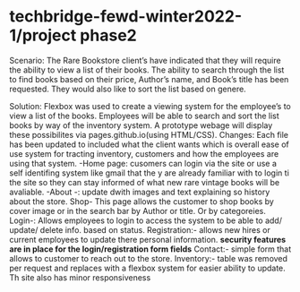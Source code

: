 ﻿# techbridge-fewd-winter2022-1/project phase2
Scenario: 
The Rare Bookstore client’s have indicated that they will require the ability to view a list of their books. The ability to search through the list to find books based on their price, Author’s name, and Book’s title has been requested. They would also like to sort the list based on genere.
 
Solution:
Flexbox was used to create a viewing system for the employee’s to view a list of the books. 
Employees will be able to search and sort the list books by way of the inventory system.
A prototype webage will display these possibilites via pages.github.io(using HTML/CSS). 
Changes: 
Each file has been updated to included what the client wants which is overall ease of use system for tracting inventory, customers and how the employees are using that system.
-Home page: cusomers can login via the site or use a self identifing system like gmail that the y are already familiar with to login ti the site so they can stay informed of what new rare vintage books will be avaliable. 
-About -: update dwith images and text explaining so history about the store. 
Shop- This page  allows the customer to shop books by cover image or in the search bar by Author or title. Or by categoreies.
Login-: Allows employees to login to access the system to be able to add/ update/ delete info. based on status. 
Registration:- allows new hires or current employees to update there personal information.
**security features are in place for the login/registration form fields**
Contact:- simple form that allows to customer to reach out to the store. 
Inventory:- table was removed per request and replaces with a flexbox system for easier ability to update.
Th site also has minor responsiveness
